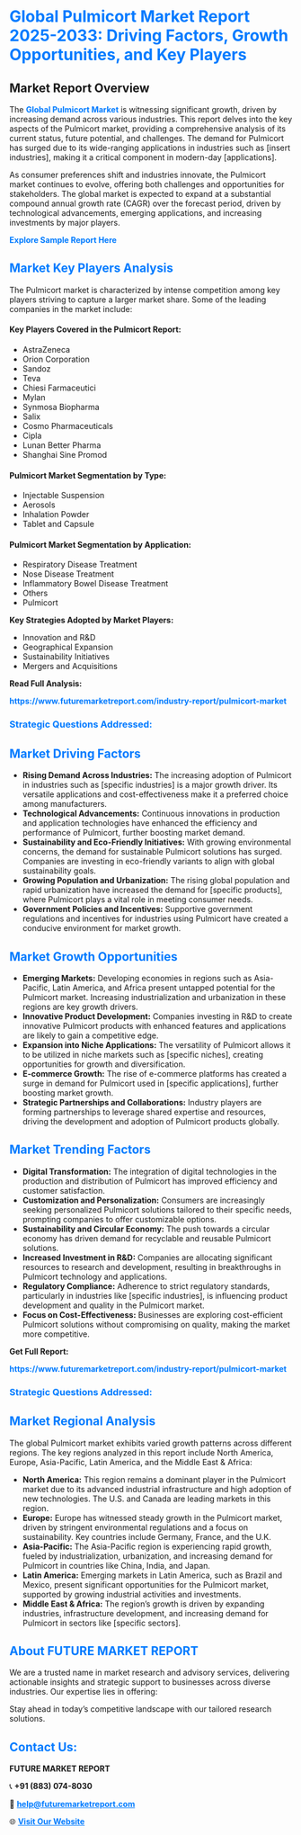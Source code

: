 <h1 style="color: #007BFF;">Global Pulmicort Market Report 2025-2033: Driving Factors, Growth Opportunities, and Key Players</h1>

<section id="overview">
<h2>Market Report Overview</h2>
<p>The <a href="https://www.futuremarketreport.com/industry-report/pulmicort-market" style="color: #007BFF; text-decoration: none;"><strong>Global Pulmicort Market</strong></a> is witnessing significant growth, driven by increasing demand across various industries. This report delves into the key aspects of the Pulmicort market, providing a comprehensive analysis of its current status, future potential, and challenges. The demand for Pulmicort has surged due to its wide-ranging applications in industries such as [insert industries], making it a critical component in modern-day [applications].</p>
<p>As consumer preferences shift and industries innovate, the Pulmicort market continues to evolve, offering both challenges and opportunities for stakeholders. The global market is expected to expand at a substantial compound annual growth rate (CAGR) over the forecast period, driven by technological advancements, emerging applications, and increasing investments by major players.</p>
</section>

<section id="overview">
<p><a href="https://www.futuremarketreport.com/request-sample/reportId=122960" style="color: #007BFF; text-decoration: none;"><strong>Explore Sample Report Here</strong></a></p>
</section>

<section id="key-players">
<h2 style="color: #007BFF;">Market Key Players Analysis</h2>
<p>The Pulmicort market is characterized by intense competition among key players striving to capture a larger market share. Some of the leading companies in the market include:</p>
<h4>Key Players Covered in the Pulmicort Report:</h4>
<ul><li>AstraZeneca</li><li>Orion Corporation</li><li>Sandoz</li><li>Teva</li><li>Chiesi Farmaceutici</li><li>Mylan</li><li>Synmosa Biopharma</li><li>Salix</li><li>Cosmo Pharmaceuticals</li><li>Cipla</li><li>Lunan Better Pharma</li><li>Shanghai Sine Promod</li></ul>
<h4>Pulmicort Market Segmentation by Type:</h4>
<ul><li>Injectable Suspension</li><li>Aerosols</li><li>Inhalation Powder</li><li>Tablet and Capsule</li></ul>

<h4>Pulmicort Market Segmentation by Application:</h4>
<ul><li>Respiratory Disease Treatment</li><li>Nose Disease Treatment</li><li>Inflammatory Bowel Disease Treatment</li><li>Others</li><li>Pulmicort</li></ul>
<p><strong>Key Strategies Adopted by Market Players:</strong></p>
<ul>
<li>Innovation and R&D</li>
<li>Geographical Expansion</li>
<li>Sustainability Initiatives</li>
<li>Mergers and Acquisitions</li>
</ul>
</section>

<section>
<p><strong>Read Full Analysis: </strong></p><a href="https://www.futuremarketreport.com/industry-report/pulmicort-market" style="color: #007BFF; text-decoration: none;"><strong>https://www.futuremarketreport.com/industry-report/pulmicort-market</strong></a>
<h3 style="color: #007BFF;">Strategic Questions Addressed:</h3>
</section>

<section id="driving-factors">
<h2 style="color: #007BFF;">Market Driving Factors</h2>
<ul>
<li><strong>Rising Demand Across Industries:</strong> The increasing adoption of Pulmicort in industries such as [specific industries] is a major growth driver. Its versatile applications and cost-effectiveness make it a preferred choice among manufacturers.</li>
<li><strong>Technological Advancements:</strong> Continuous innovations in production and application technologies have enhanced the efficiency and performance of Pulmicort, further boosting market demand.</li>
<li><strong>Sustainability and Eco-Friendly Initiatives:</strong> With growing environmental concerns, the demand for sustainable Pulmicort solutions has surged. Companies are investing in eco-friendly variants to align with global sustainability goals.</li>
<li><strong>Growing Population and Urbanization:</strong> The rising global population and rapid urbanization have increased the demand for [specific products], where Pulmicort plays a vital role in meeting consumer needs.</li>
<li><strong>Government Policies and Incentives:</strong> Supportive government regulations and incentives for industries using Pulmicort have created a conducive environment for market growth.</li>
</ul>
</section>

<section id="growth-opportunities">
<h2 style="color: #007BFF;">Market Growth Opportunities</h2>
<ul>
<li><strong>Emerging Markets:</strong> Developing economies in regions such as Asia-Pacific, Latin America, and Africa present untapped potential for the Pulmicort market. Increasing industrialization and urbanization in these regions are key growth drivers.</li>
<li><strong>Innovative Product Development:</strong> Companies investing in R&D to create innovative Pulmicort products with enhanced features and applications are likely to gain a competitive edge.</li>
<li><strong>Expansion into Niche Applications:</strong> The versatility of Pulmicort allows it to be utilized in niche markets such as [specific niches], creating opportunities for growth and diversification.</li>
<li><strong>E-commerce Growth:</strong> The rise of e-commerce platforms has created a surge in demand for Pulmicort used in [specific applications], further boosting market growth.</li>
<li><strong>Strategic Partnerships and Collaborations:</strong> Industry players are forming partnerships to leverage shared expertise and resources, driving the development and adoption of Pulmicort products globally.</li>
</ul>
</section>

<section id="trending-factors">
<h2 style="color: #007BFF;">Market Trending Factors</h2>
<ul>
<li><strong>Digital Transformation:</strong> The integration of digital technologies in the production and distribution of Pulmicort has improved efficiency and customer satisfaction.</li>
<li><strong>Customization and Personalization:</strong> Consumers are increasingly seeking personalized Pulmicort solutions tailored to their specific needs, prompting companies to offer customizable options.</li>
<li><strong>Sustainability and Circular Economy:</strong> The push towards a circular economy has driven demand for recyclable and reusable Pulmicort solutions.</li>
<li><strong>Increased Investment in R&D:</strong> Companies are allocating significant resources to research and development, resulting in breakthroughs in Pulmicort technology and applications.</li>
<li><strong>Regulatory Compliance:</strong> Adherence to strict regulatory standards, particularly in industries like [specific industries], is influencing product development and quality in the Pulmicort market.</li>
<li><strong>Focus on Cost-Effectiveness:</strong> Businesses are exploring cost-efficient Pulmicort solutions without compromising on quality, making the market more competitive.</li>
</ul>
</section>

<section>
<p><strong>Get Full Report: </strong></p><a href="https://www.futuremarketreport.com/industry-report/pulmicort-market" style="color: #007BFF; text-decoration: none;"><strong>https://www.futuremarketreport.com/industry-report/pulmicort-market</strong></a>
<h3 style="color: #007BFF;">Strategic Questions Addressed:</h3>
</section>


<section id="regional-analysis">
<h2 style="color: #007BFF;">Market Regional Analysis</h2>
<p>The global Pulmicort market exhibits varied growth patterns across different regions. The key regions analyzed in this report include North America, Europe, Asia-Pacific, Latin America, and the Middle East & Africa:</p>
<ul>
<li><strong>North America:</strong> This region remains a dominant player in the Pulmicort market due to its advanced industrial infrastructure and high adoption of new technologies. The U.S. and Canada are leading markets in this region.</li>
<li><strong>Europe:</strong> Europe has witnessed steady growth in the Pulmicort market, driven by stringent environmental regulations and a focus on sustainability. Key countries include Germany, France, and the U.K.</li>
<li><strong>Asia-Pacific:</strong> The Asia-Pacific region is experiencing rapid growth, fueled by industrialization, urbanization, and increasing demand for Pulmicort in countries like China, India, and Japan.</li>
<li><strong>Latin America:</strong> Emerging markets in Latin America, such as Brazil and Mexico, present significant opportunities for the Pulmicort market, supported by growing industrial activities and investments.</li>
<li><strong>Middle East & Africa:</strong> The region’s growth is driven by expanding industries, infrastructure development, and increasing demand for Pulmicort in sectors like [specific sectors].</li>
</ul>
</section>

<footer>
<h2 style="color: #007BFF;">About FUTURE MARKET REPORT</h2>
<p>We are a trusted name in market research and advisory services, delivering actionable insights and strategic support to businesses across diverse industries. Our expertise lies in offering:</p>

<p>Stay ahead in today’s competitive landscape with our tailored research solutions.</p>

<h2 style="color: #007BFF;">Contact Us:</h2>
<p><strong>FUTURE MARKET REPORT</strong></p>
<p>📞 <strong>+91 (883) 074-8030</strong></p>
<p>📧 <strong><a href="mailto:help@futuremarketreport.com" style="color: #007BFF;">help@futuremarketreport.com</a></strong></p>
<p>🌐 <strong><a href="https://www.futuremarketreport.com/" style="color: #007BFF;">Visit Our Website</a></strong></p>
</footer>